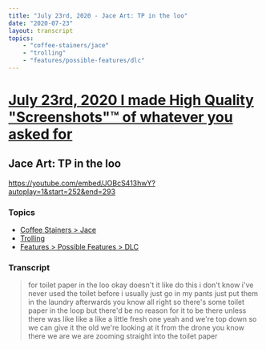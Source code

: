 ```yaml
---
title: "July 23rd, 2020 - Jace Art: TP in the loo"
date: "2020-07-23"
layout: transcript
topics: 
    - "coffee-stainers/jace"
    - "trolling"
    - "features/possible-features/dlc"
---
```

# [July 23rd, 2020 I made High Quality "Screenshots"™ of whatever you asked for](../2020-07-23.md)
## Jace Art: TP in the loo
https://youtube.com/embed/JOBcS413hwY?autoplay=1&start=252&end=293
### Topics
* [Coffee Stainers > Jace](../topics/coffee-stainers/jace.md)
* [Trolling](../topics/trolling.md)
* [Features > Possible Features > DLC](../topics/features/possible-features/dlc.md)

### Transcript

> for toilet paper in the loo
> okay doesn't it like do this i don't
> know i've never used the toilet before i
> usually just go in my pants
> just put them in the laundry afterwards
> you know all right so there's some
> toilet paper in the loop
> but there'd be no reason for it to be
> there unless there was like
> like a like a little fresh one yeah and
> we're top down
> so we can give it the old we're looking
> at it from the drone you know
> there we are we are zooming straight
> into the toilet paper

